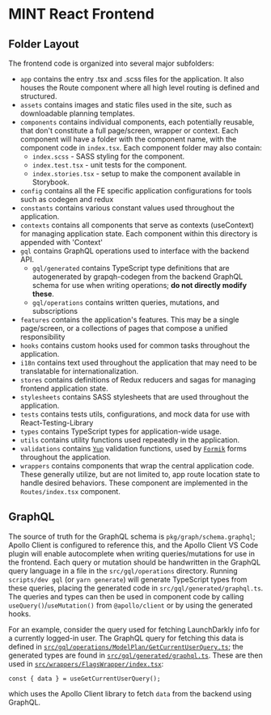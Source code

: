 # MINT React Frontend

## Folder Layout

The frontend code is organized into several major subfolders:

- `app` contains the entry .tsx and .scss files for the application.  It also houses the Route component where all high level routing is defined and structured.
- `assets` contains images and static files used in the site, such as downloadable planning templates.
- `components` contains individual components, each potentially reusable, that don't constitute a full page/screen, wrapper or context. Each component will have a folder with the component name, with the component code in `index.tsx`. Each component folder may also contain:
  - `index.scss` - SASS styling for the component.
  - `index.test.tsx` - unit tests for the component.
  - `index.stories.tsx` - setup to make the component available in Storybook.
- `config` contains all the FE specific application configurations for tools such as codegen and redux
- `constants` contains various constant values used throughout the application.
- `contexts` contains all components that serve as contexts (useContext) for managing application state.  Each component within this directory is appended with 'Context'
- `gql` contains GraphQL operations used to interface with the backend API.
  - `gql/generated` contains TypeScript type definitions that are autogenerated by grapqh-codegen from the backend GraphQL schema for use when writing operations; **do not directly modify these**.
  - `gql/operations` contains written queries, mutations, and subscriptions
- `features` contains the application's features.  This may be a single page/screen, or a collections of pages that compose a unified responsibility
- `hooks` contains custom hooks used for common tasks throughout the application.
- `i18n` contains text used throughout the application that may need to be translatable for internationalization.
- `stores` contains definitions of Redux reducers and sagas for managing frontend application state.
- `stylesheets` contains SASS stylesheets that are used throughout the application.
- `tests` contains tests utils, configurations, and mock data for use with React-Testing-Library
- `types` contains TypeScript types for application-wide usage.
- `utils` contains utility functions used repeatedly in the application.
- `validations` contains [`Yup`](https://github.com/jquense/yup) validation functions, used by [`Formik`](https://formik.org/) forms throughout the application.
- `wrappers` contains components that wrap the central application code.  These generally utilize, but are not limited to, app route location state to handle desired behaviors.  These component are implemented in the `Routes/index.tsx` component.

## GraphQL

The source of truth for the GraphQL schema is `pkg/graph/schema.graphql`; Apollo Client is configured to reference this, and the Apollo Client VS Code plugin will enable autocomplete when writing queries/mutations for use in the frontend. Each query or mutation should be handwritten in the GraphQL query language in a file in the `src/gql/operations` directory. Running `scripts/dev gql` (or `yarn generate`) will generate TypeScript types from these queries, placing the generated code in `src/gql/generated/graphql.ts`. The queries and types can then be used in component code by calling `useQuery()`/`useMutation()` from `@apollo/client` or by using the generated hooks.

For an example, consider the query used for fetching LaunchDarkly info for a currently logged-in user. The GraphQL query for fetching this data is defined in [`src/gql/operations/ModelPlan/GetCurrentUserQuery.ts`](`./operations/ModelPlan/GetCurrentUserQuery.ts`); the generated types are found in [`src/gql/generated/graphql.ts`](`./gql/generated/graphql.ts`). These are then used in [`src/wrappers/FlagsWrapper/index.tsx`](./wrappers/FlagWrapper/index.tsx):

```
const { data } = useGetCurrentUserQuery();
```

which uses the Apollo Client library to fetch `data` from the backend using GraphQL.
